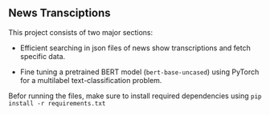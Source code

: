 ## News Transciptions
This project consists of two major sections:
- Efficient searching in json files of news show transcriptions and fetch specific data.

- Fine tuning a pretrained BERT model (`bert-base-uncased`) using PyTorch for a multilabel text-classification problem.




Befor running the files, make sure to install required dependencies using `pip install -r requirements.txt`

